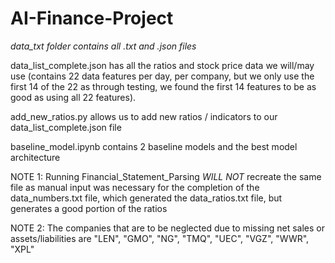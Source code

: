# AI-Finance-Project

*data_txt folder contains all .txt and .json files*

data_list_complete.json has all the ratios and stock price data we will/may use (contains 22 data features per day, per company, but we only use the first 14 of the 22 as through testing, we found the first 14 features to be as good as using all 22 features).

add_new_ratios.py allows us to add new ratios / indicators to our data_list_complete.json file

baseline_model.ipynb contains 2 baseline models and the best model architecture

NOTE 1: Running Financial_Statement_Parsing *WILL NOT* recreate the same file as manual input was necessary for the completion of the data_numbers.txt file, which generated the data_ratios.txt file, but generates a good portion of the ratios

NOTE 2: The companies that are to be neglected due to missing net sales or assets/liabilities are 
"LEN", "GMO", "NG", "TMQ", "UEC", "VGZ", "WWR", "XPL"

